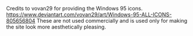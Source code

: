 Credits to vovan29 for providing the Windows 95 icons.
https://www.deviantart.com/vovan29/art/Windows-95-ALL-ICONS-805656804
These are not used commercially and is used only for making the site look more aesthetically pleasing.